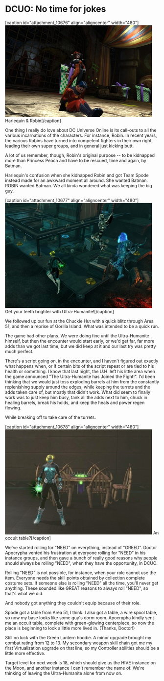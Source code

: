 # DCUO: No time for jokes

[caption id="attachment\_10676" align="aligncenter" width="480"][![Harlequin & Robin](../uploads/2013/02/MPYR0167_AUDIO-PC-10-22.37.390-480x300.jpg)](../uploads/2013/02/MPYR0167_AUDIO-PC-10-22.37.390.jpg) Harlequin & Robin[/caption]

One thing I really do love about DC Universe Online is its call-outs to all the various incarnations of the characters. For instance, Robin. In recent years, the various Robins have turned into competent fighters in their own right, leading their own super groups, and in general just kicking butt.

A lot of us remember, though, Robin's original purpose -- to be kidnapped more than Princess Peach and have to be rescued, time and again, by Batman.

Harlequin's confusion when she kidnapped Robin and got Team Spode instead made for an awkward moment all around. She wanted Batman. ROBIN wanted Batman. We all kinda wondered what was keeping the big guy.

[caption id="attachment\_10677" align="aligncenter" width="480"][![Get your teeth brighter with Ultra-Humanite!](../uploads/2013/02/MADV103_DESIGNERDATA-PC-10-23.41.390-480x343.jpg)](../uploads/2013/02/MADV103_DESIGNERDATA-PC-10-23.41.390.jpg) Get your teeth brighter with Ultra-Humanite![/caption]

We followed up our fun at the Chuckle Hut with a quick blitz through Area 51, and then a reprise of Gorilla Island. What was intended to be a quick run.

The game had other plans. We were doing fine until the Ultra-Humanite himself, but then the encounter would start early, or we'd get far, far more adds than we got last time, but we did keep at it and our last try was pretty much perfect.

There's a script going on, in the encounter, and I haven't figured out exactly what happens when, or if certain bits of the script repeat or are tied to his health or something. I know that last night, the U.H. left his little area when the game announced "The Ultra-Humanite has Joined the Fight!". I'd been thinking that we would just toss exploding barrels at him from the constantly replenishing supply around the edges, while keeping the turrets and the adds taken care of, but mostly that didn't work. What did seem to finally work was to just keep him busy, tank all the adds next to him, chuck in healing barrels, break his holds, and keep the heals and power regen flowing.

While breaking off to take care of the turrets.

[caption id="attachment\_10678" align="aligncenter" width="480"][![An occult table?](../uploads/2013/02/LAIR_FLOORPLAN_01_MATINEE-PC-11-22.01.080-480x343.jpg)](../uploads/2013/02/LAIR_FLOORPLAN_01_MATINEE-PC-11-22.01.080.jpg) An occult table?[/caption]

We've started rolling for "NEED" on everything, instead of "GREED". Doctor Apocrypha vented his frustration at everyone rolling for "NEED" in his instance groups, and then gave a bunch of really good reasons why people should always be rolling "NEED", when they have the opportunity, in DCUO.

Rolling "NEED" is not possible, for instance, when your role cannot use the item. Everyone needs the skill points obtained by collection complete costume sets. If someone else is rolling "NEED" all the time, you'll never get anything. These sounded like GREAT reasons to always roll "NEED", so that's what we did.

And nobody got anything they couldn't equip because of their role.

Spode got a table from Area 51, I think. I also got a table, a wire spool table, so now my base looks like some guy's dorm room. Apocrypha kindly sent me an occult table, complete with green-glowing centerpiece, so now the place is beginning to look a little more lived in. (Thanks, Doctor!)

Still no luck with the Green Lantern hoodie. A minor upgrade brought my combat rating from 12 to 13. My secondary weapon skill chain got me my first Virtualization upgrade on that line, so my Controller abilities should be a little more effective.

Target level for next week is 18, which should give us the HIVE instance on the Moon, and another instance I can't remember the name of. We're thinking of leaving the Ultra-Humanite alone from now on.

